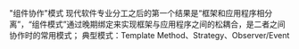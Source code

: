 "组件协作"模式
现代软件专业分工之后的第一个结果是“框架和应用程序相分离”，“组件模式”通过晚期绑定来实现框架与应用程序之间的松耦合，是二者之间协作时的常用模式；
典型模式：Template Method、Strategy、Observer/Event
